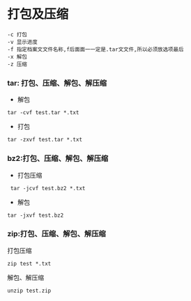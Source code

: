 # 打包及压缩

```shell
-c 打包
-v 显示进度
-f 指定档案文文件名称,f后面面一一定是.tar文文件,所以必须放选项最后
-x 解包
-z 压缩
```

### tar: 打包、压缩、解包、解压缩

- 解包

```shell
tar -cvf test.tar *.txt
```

- 打包

```shell
tar -zxvf test.tar *.txt
```

### bz2:打包、压缩、解包、解压缩

- 打包压缩

```shell
 tar -jcvf test.bz2 *.txt
```

- 解包

```shell
tar -jxvf test.bz2
```

### zip:打包、压缩、解包、解压缩

打包压缩

```shell
zip test *.txt
```

解包、解压缩

```shell
unzip test.zip
```